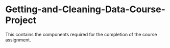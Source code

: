 # Getting-and-Cleaning-Data-Course-Project
This contains the components required for the completion of the course assignment.
